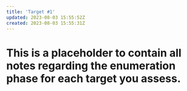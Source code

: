 ```yaml
---
title: 'Target #1'
updated: 2023-08-03 15:55:52Z
created: 2023-08-03 15:55:31Z
---
```


# This is a placeholder to contain all notes regarding the enumeration phase for each target you assess.